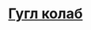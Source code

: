 # [Гугл колаб ](https://colab.research.google.com/drive/1fl-ndESVUZmZuAcJO4fxDLUaZPGQWrpk?usp=sharing)
